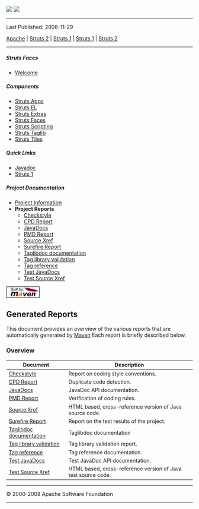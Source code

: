 <span id="bannerLeft">[![](http://www.apache.org/images/asf-logo.gif)](http://www.apache.org/)</span> <span id="bannerRight">[![](images/struts.gif)]()</span>

------------------------------------------------------------------------

Last Published: 2008-11-29

[Apache](http://www.apache.org/) | [Struts 2](2.x/) | [Struts 1](1.x/) | [Struts 1](1.x/) | [Struts 2](2.x/)

------------------------------------------------------------------------

##### Struts Faces

-   [Welcome](index.html.md)

##### Components

-   [Struts Apps](../struts-apps/index.html.md)
-   [Struts EL](../struts-el/index.html.md)
-   [Struts Extras](../struts-extras/index.html.md)
-   [Struts Faces](../struts-faces/index.html.md)
-   [Struts Scripting](../struts-scripting/index.html.md)
-   [Struts Taglib](../struts-taglib/index.html.md)
-   [Struts Tiles](../struts-tiles/index.html.md)

##### Quick Links

-   [Javadoc](apidocs/index.html.md)
-   [Struts 1](../index.html.md)

##### Project Documentation

-   [Project Information](project-info.html.md)
-   **Project Reports**
    -   [Checkstyle](checkstyle.html.md)
    -   [CPD Report](cpd.html.md)
    -   [JavaDocs](apidocs/index.html.md)
    -   [PMD Report](pmd.html.md)
    -   [Source Xref](xref/index.html.md)
    -   [Surefire Report](surefire-report.html.md)
    -   [Taglibdoc documentation](tlddoc/index.html.md)
    -   [Tag library validation](taglibvalidation.html.md)
    -   [Tag reference](tagreference.html.md)
    -   [Test JavaDocs](testapidocs/index.html.md)
    -   [Test Source Xref](xref-test/index.html.md)

[![Built by Maven](./images/logos/maven-feather.png)](http://maven.apache.org/ "Built by Maven")

Generated Reports
-----------------

This document provides an overview of the various reports that are automatically generated by [Maven](http://maven.apache.org) Each report is briefly described below.

### Overview

| Document                                        | Description                                                   |
|-------------------------------------------------|---------------------------------------------------------------|
| [Checkstyle](checkstyle.html.md)                   | Report on coding style conventions.                           |
| [CPD Report](cpd.html.md)                          | Duplicate code detection.                                     |
| [JavaDocs](apidocs/index.html.md)                  | JavaDoc API documentation.                                    |
| [PMD Report](pmd.html.md)                          | Verification of coding rules.                                 |
| [Source Xref](xref/index.html.md)                  | HTML based, cross-reference version of Java source code.      |
| [Surefire Report](surefire-report.html.md)         | Report on the test results of the project.                    |
| [Taglibdoc documentation](tlddoc/index.html.md)    | Taglibdoc documentation                                       |
| [Tag library validation](taglibvalidation.html.md) | Tag library validation report.                                |
| [Tag reference](tagreference.html.md)              | Tag reference documentation.                                  |
| [Test JavaDocs](testapidocs/index.html.md)         | Test JavaDoc API documentation.                               |
| [Test Source Xref](xref-test/index.html.md)        | HTML based, cross-reference version of Java test source code. |

------------------------------------------------------------------------

© 2000-2008 Apache Software Foundation

------------------------------------------------------------------------


